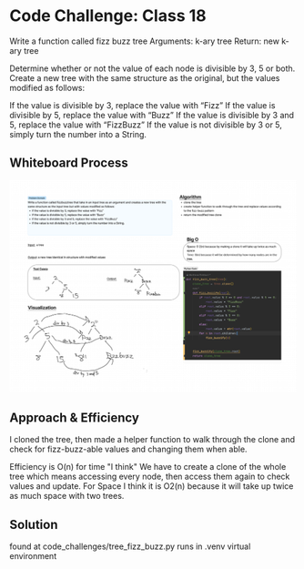 # Code Challenge: Class 18
Write a function called fizz buzz tree
Arguments: k-ary tree
Return: new k-ary tree

Determine whether or not the value of each node is divisible by 3, 5 or both. Create a new tree with the same structure as the original, but the values modified as follows:

If the value is divisible by 3, replace the value with “Fizz”
If the value is divisible by 5, replace the value with “Buzz”
If the value is divisible by 3 and 5, replace the value with “FizzBuzz”
If the value is not divisible by 3 or 5, simply turn the number into a String.

## Whiteboard Process
![kary_fizz_buzz_wb.png](kary_fizz_buzz_wb.png)

## Approach & Efficiency
I cloned the tree, then made a helper function to walk through the clone and check for fizz-buzz-able values and changing them when able.

Efficiency is O(n) for time "I think" We have to create a clone of the whole tree which means accessing every node, then access them again to check values and update. For Space I think it is O2(n) because it will take up twice as much space with two trees.

## Solution
found at code_challenges/tree_fizz_buzz.py
runs in .venv virtual environment


